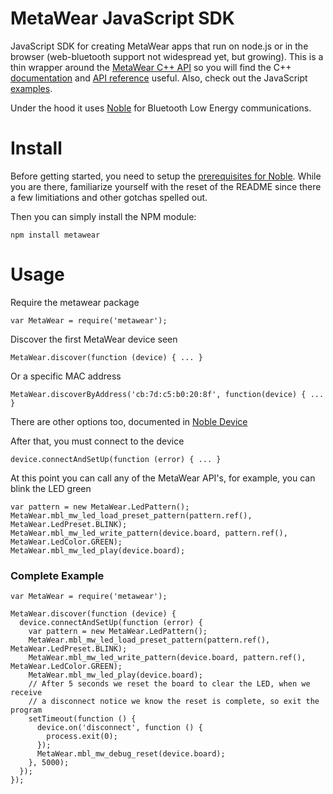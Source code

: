 # MetaWear JavaScript SDK #
JavaScript SDK for creating MetaWear apps that run on node.js or in the browser (web-bluetooth support not widespread yet, but growing).  This is a thin wrapper around the [MetaWear C++ API](https://github.com/mbientlab/Metawear-CppAPI) so you will find the C++ [documentation](https://mbientlab.com/cppdocs/latest/) and [API reference](https://mbientlab.com/docs/metawear/cpp/latest/globals.html) useful.  Also, check out the JavaScript [examples](https://github.com/mbientlab/MetaWear-SDK-JavaScript/tree/master/examples).

Under the hood it uses [Noble](https://github.com/mbientlab/noble) for Bluetooth Low Energy communications.

# Install #

Before getting started, you need to setup the [prerequisites for Noble](https://github.com/mbientlab/noble#prerequisites).  While you are there, familiarize yourself with the reset of the README since there a few limitiations and other gotchas spelled out.

Then you can simply install the NPM module:
```
npm install metawear
```

# Usage #

Require the metawear package

```
var MetaWear = require('metawear');
```
Discover the first MetaWear device seen
```
MetaWear.discover(function (device) { ... }
```

Or a specific MAC address
```
MetaWear.discoverByAddress('cb:7d:c5:b0:20:8f', function(device) { ... }
```
There are other options too, documented in [Noble Device](https://github.com/mbientlab/noble-device#discovery-api)

After that, you must connect to the device
```
device.connectAndSetUp(function (error) { ... }
```

At this point you can call any of the MetaWear API's, for example, you can blink the LED green
```
var pattern = new MetaWear.LedPattern();
MetaWear.mbl_mw_led_load_preset_pattern(pattern.ref(), MetaWear.LedPreset.BLINK);
MetaWear.mbl_mw_led_write_pattern(device.board, pattern.ref(), MetaWear.LedColor.GREEN);
MetaWear.mbl_mw_led_play(device.board);
```

### Complete Example ###
```
var MetaWear = require('metawear');

MetaWear.discover(function (device) {
  device.connectAndSetUp(function (error) {
    var pattern = new MetaWear.LedPattern();
    MetaWear.mbl_mw_led_load_preset_pattern(pattern.ref(), MetaWear.LedPreset.BLINK);
    MetaWear.mbl_mw_led_write_pattern(device.board, pattern.ref(), MetaWear.LedColor.GREEN);
    MetaWear.mbl_mw_led_play(device.board);
    // After 5 seconds we reset the board to clear the LED, when we receive
    // a disconnect notice we know the reset is complete, so exit the program
    setTimeout(function () {
      device.on('disconnect', function () {
        process.exit(0);
      });
      MetaWear.mbl_mw_debug_reset(device.board);
    }, 5000);
  });
});
```

